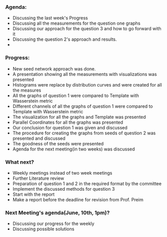 ### Agenda:

* Discussing the last week's Progress
* Discussing all the measurements for the question one graphs
* Discussing our approach for the question 3 and how to go forward with it
* Discussing the question 2's approach and results.
*

### Progress:

* New seed network approach was done.
* A presentation showing all the measurements with visualizations was presented
* Histograms were replace by distribution curves and were created for all the measures
* All the graphs of question 1 were compared to Template with Wasserstein metric
* Different channels of all the graphs of question 1 were compared to Template with Wasserstein metric
* The visualization for all the graphs and Template was presented
* Parallel Coordinates for all the graphs was presented
* Our conclusion for question 1 was given and discussed
* The procedure for creating the graphs from seeds of question 2 was presented and discussed
* The goodness of the seeds were presented
* Agenda for the next meeting(in two weeks) was discussed


### What next?

* Weekly meetings instead of two week meetings
* Further Literature review
* Preparation of question 1 and 2 in the required format by the committee
* Implement the discussed methods for question 3
* Start with the report
* Make a report before the deadline for revision from Prof. Preim

### Next Meeting's agenda(June, 10th, 1pm)?

* Discussing our progress for the weekly
* Discussing possible solutions
